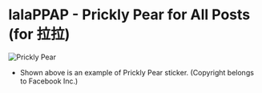 lalaPPAP - Prickly Pear for All Posts (for 拉拉)
================================================

![Prickly Pear](http://i.imgur.com/8w8bSlK.jpg)
* Shown above is an example of Prickly Pear sticker. (Copyright belongs to Facebook Inc.)
